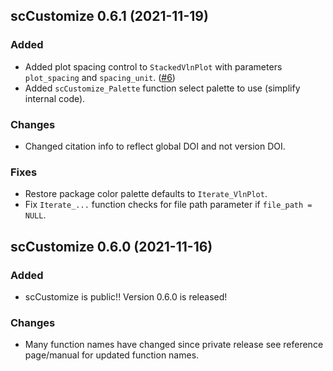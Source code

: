 ## scCustomize 0.6.1 (2021-11-19)
### Added
- Added plot spacing control to `StackedVlnPlot` with parameters `plot_spacing` and `spacing_unit`. ([#6](https://github.com/samuel-marsh/scCustomize/issues/6))
- Added `scCustomize_Palette` function select palette to use (simplify internal code).

### Changes
- Changed citation info to reflect global DOI and not version DOI.

### Fixes
- Restore package color palette defaults to `Iterate_VlnPlot`.  
- Fix `Iterate_...` function checks for file path parameter if `file_path = NULL`.
  
## scCustomize 0.6.0 (2021-11-16)
### Added
- scCustomize is public!!  Version 0.6.0 is released!

### Changes
- Many function names have changed since private release see reference page/manual for updated function names.
